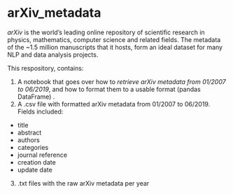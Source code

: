 # arXiv_metadata

*arXiv* is the world’s leading online repository of scientific research in physics, mathematics, computer science and related fields. The metadata of the ~1.5 million manuscripts that it hosts, form an ideal dataset for many NLP and data analysis projects.  

This respository, contains:  

1) A notebook that goes over how to *retrieve arXiv metadata from 01/2007 to 06/2019*, and how to format them to a usable format (pandas DataFrame) . 
2) A .csv file with formatted arXiv metadata from 01/2007 to 06/2019. Fields included:  
  * title
  * abstract
  * authors
  * categories
  * journal reference
  * creation date
  * update date
3) .txt files with the raw arXiv metadata per year



